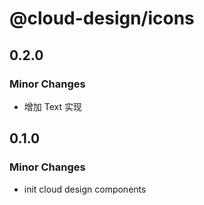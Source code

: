 # @cloud-design/icons

## 0.2.0

### Minor Changes

- 增加 Text 实现

## 0.1.0

### Minor Changes

- init cloud design components
